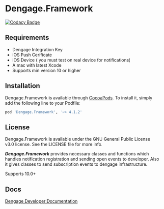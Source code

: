 # Dengage.Framework


[![Codacy Badge](https://api.codacy.com/project/badge/Grade/5bff8a0fa6b44ddabf44a849dc81275f)](https://app.codacy.com/manual/whitehorse-technology/Dengage.Framework?utm_source=github.com&utm_medium=referral&utm_content=whitehorse-technology/Dengage.Framework&utm_campaign=Badge_Grade_Dashboard)

## Requirements

* Dengage Integration Key
* iOS Push Cerificate
* iOS Device ( you must test on real device for notifications)
* A mac with latest Xcode
* Supports min version 10 or higher

## Installation

Dengage.Framework is available through [CocoaPods](https://cocoapods.org). To install
it, simply add the following line to your Podfile:

```ruby
pod 'Dengage.Framework', '~> 4.1.2'
```

## License

Dengage.Framework is available under the GNU General Public License v3.0 license. See the LICENSE file for more info.

***Dengage.Framework*** provides necessary classes and functions which handles notification registration and sending open events to developer.  Also it gives classes to send subscription events to dengage infrastructure.

Supports 10.0+

## Docs 

[Dengage Developer Documentation](https://dev.dengage.com/push-sdk/ios)
